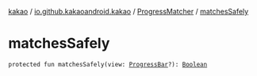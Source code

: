 [kakao](../../index.md) / [io.github.kakaoandroid.kakao](../index.md) / [ProgressMatcher](index.md) / [matchesSafely](./matches-safely.md)

# matchesSafely

`protected fun matchesSafely(view: `[`ProgressBar`](https://developer.android.com/reference/android/widget/ProgressBar.html)`?): `[`Boolean`](https://kotlinlang.org/api/latest/jvm/stdlib/kotlin/-boolean/index.html)